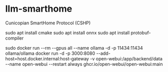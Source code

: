 # llm-smarthome
 Cunicopian SmartHome Protocol (CSHP)

sudo apt install cmake
sudo apt install onnx
sudo apt install protobuf-compiler


sudo docker run --rm --gpus all --name ollama -d -p 11434:11434 ollama/ollama
docker run -d -p 3000:8080 --add-host=host.docker.internal:host-gateway -v open-webui:/app/backend/data --name open-webui --restart always ghcr.io/open-webui/open-webui:main